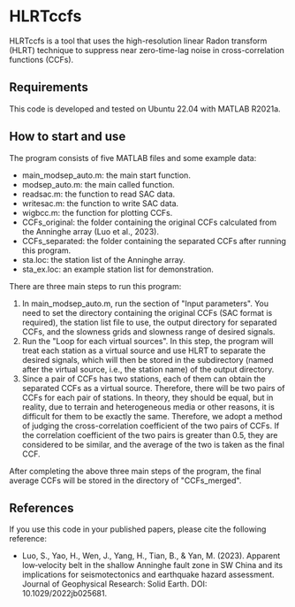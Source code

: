 
# HLRTccfs

HLRTccfs is a tool that uses the high-resolution linear Radon transform (HLRT) technique to suppress near zero-time-lag noise in cross-correlation functions (CCFs).

## Requirements

This code is developed and tested on Ubuntu 22.04 with MATLAB R2021a.

## How to start and use

The program consists of five MATLAB files and some example data:

- main_modsep_auto.m: the main start function.
- modsep_auto.m: the main called function.
- readsac.m: the function to read SAC data.
- writesac.m: the function to write SAC data.
- wigbcc.m: the function for plotting CCFs.
- CCFs_original: the folder containing the original CCFs calculated from the Anninghe array (Luo et al., 2023).
- CCFs_separated: the folder containing the separated CCFs after running this program.
- sta.loc: the station list of the Anninghe array.
- sta_ex.loc: an example station list for demonstration.

There are three main steps to run this program:

1. In main_modsep_auto.m, run the section of "Input parameters". You need to set the directory containing the original CCFs (SAC format is required), the station list file to use, the output directory for separated CCFs, and the slowness grids and slowness range of desired signals.
2. Run the "Loop for each virtual sources". In this step, the program will treat each station as a virtual source and use HLRT to separate the desired signals, which will then be stored in the subdirectory (named after the virtual source, i.e., the station name) of the output directory.
3. Since a pair of CCFs has two stations, each of them can obtain the separated CCFs as a virtual source. Therefore, there will be two pairs of CCFs for each pair of stations. In theory, they should be equal, but in reality, due to terrain and heterogeneous media or other reasons, it is difficult for them to be exactly the same. Therefore, we adopt a method of judging the cross-correlation coefficient of the two pairs of CCFs. If the correlation coefficient of the two pairs is greater than 0.5, they are considered to be similar, and the average of the two is taken as the final CCF.

After completing the above three main steps of the program, the final average CCFs will be stored in the directory of "CCFs_merged".

## References

If you use this code in your published papers, please cite the following reference:

- Luo, S., Yao, H., Wen, J., Yang, H., Tian, B., & Yan, M. (2023). Apparent low‐velocity belt in the shallow Anninghe fault zone in SW China and its implications for seismotectonics and earthquake hazard assessment. Journal of Geophysical Research: Solid Earth. DOI: 10.1029/2022jb025681.
